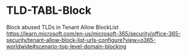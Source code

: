 # TLD-TABL-Block
Block abused TLDs in Tenant Allow BlockList
https://learn.microsoft.com/en-us/microsoft-365/security/office-365-security/tenant-allow-block-list-urls-configure?view=o365-worldwide#scenario-top-level-domain-blocking
